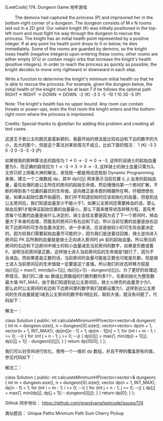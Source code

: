 [LeetCode] 174. Dungeon Game 地牢游戏 

　　
The demons had captured the princess (P) and imprisoned her in the bottom-right corner of a dungeon. The dungeon consists of M x N rooms laid out in a 2D grid. Our valiant knight (K) was initially positioned in the top-left room and must fight his way through the dungeon to rescue the princess.
The knight has an initial health point represented by a positive integer. If at any point his health point drops to 0 or below, he dies immediately.
Some of the rooms are guarded by demons, so the knight loses health (negative integers) upon entering these rooms; other rooms are either empty (0's) or contain magic orbs that increase the knight's health (positive integers).
In order to reach the princess as quickly as possible, the knight decides to move only rightward or downward in each step.
 
Write a function to determine the knight's minimum initial health so that he is able to rescue the princess.
For example, given the dungeon below, the initial health of the knight must be at least 7 if he follows the optimal path RIGHT-> RIGHT -> DOWN -> DOWN.
-2 (K)
-3
3
-5
-10
1
10
30
-5 (P)
 
Note:
The knight's health has no upper bound.
Any room can contain threats or power-ups, even the first room the knight enters and the bottom-right room where the princess is imprisoned.
 
Credits:
Special thanks to @stellari for adding this problem and creating all test cases.
 
这道王子救公主的题还是蛮新颖的，我最开始的想法是比较右边和下边的数字的大小，去大的那个，但是这个算法对某些情况不成立，比如下面的情况：
1 (K)
-3
3
0
-2
0
-3
-3
-3 (P)

如果按我的那种算法走的路径为 1 -> 0 -> -2 -> 0 -> -3, 这样的话骑士的起始血量要为5，而正确的路径应为 1 -> -3 -> 3 -> 0 -> -3, 这样骑士的骑士血量只需为3。无奈只好上网看大神的解法，发现统一都是用动态规划 Dynamic Programming 来做，建立一个二维数组 dp，其中 dp[i][j] 用来表示当前位置 (i, j) 出发的起始血量，最先处理的是公主所在的房间的起始生命值，然后慢慢向第一个房间扩散，不断的得到各个位置的最优的生命值。逆向推正是本题的精髓所在啊，仔细想想也是，如果从起始位置开始遍历，我们并不知道初始时应该初始化的血量，但是到达公主房间后，我们知道血量至少不能小于1，如果公主房间还需要掉血的话，那么掉血后剩1才能保证起始位置的血量最小。那么下面来推导状态转移方程，首先考虑每个位置的血量是由什么决定的，骑士会挂主要是因为去了下一个房间时，掉血量大于本身的血值，而能去的房间只有右边和下边，所以当前位置的血量是由右边和下边房间的可生存血量决定的，进一步来说，应该是由较小的可生存血量决定的，因为较我们需要起始血量尽可能的少，因为我们是逆着往回推，骑士逆向进入房间后 PK 后所剩的血量就是骑士正向进入房间时 pk 前的起始血量。所以用当前房间的右边和下边房间中骑士的较小血量减去当前房间的数字，如果是负数或着0，说明当前房间是正数，这样骑士进入当前房间后的生命值是1就行了，因为不会减血。而如果差是正数的话，当前房间的血量可能是正数也可能是负数，但是骑士进入当前房间后的生命值就一定要是这个差值。所以我们的状态转移方程是 dp[i][j] = max(1, min(dp[i+1][j], dp[i][j+1]) - dungeon[i][j])。为了更好的处理边界情况，我们的二维 dp 数组比原数组的行数列数均多1个，先都初始化为整型数最大值 INT_MAX，由于我们知道到达公主房间后，骑士火拼完的血量至少为1，那么此时公主房间的右边和下边房间里的数字我们就都设置为1，这样到达公主房间的生存血量就是1减去公主房间的数字和1相比较，取较大值，就没有问题了，代码如下：
 
解法一：

class Solution {
public:
    int calculateMinimumHP(vector<vector<int>>& dungeon) {
        int m = dungeon.size(), n = dungeon[0].size();
        vector<vector<int>> dp(m + 1, vector<int>(n + 1, INT_MAX));
        dp[m][n - 1] = 1; dp[m - 1][n] = 1;
        for (int i = m - 1; i >= 0; --i) {
            for (int j = n - 1; j >= 0; --j) {
                dp[i][j] = max(1, min(dp[i + 1][j], dp[i][j + 1]) - dungeon[i][j]);
            }
        }
        return dp[0][0];
    }
};

 
我们可以对空间进行优化，使用一个一维的 dp 数组，并且不停的覆盖原有的值，参见代码如下：
 
解法二：

class Solution {
public:
    int calculateMinimumHP(vector<vector<int>>& dungeon) {
        int m = dungeon.size(), n = dungeon[0].size();
        vector<int> dp(n + 1, INT_MAX);
        dp[n - 1] = 1;
        for (int i = m - 1; i >= 0; --i) {
            for (int j = n - 1; j >= 0; --j) {
                dp[j] = max(1, min(dp[j], dp[j + 1]) - dungeon[i][j]);
            }
        }
        return dp[0];
    }
};

 
Github 同步地址：
https://github.com/grandyang/leetcode/issues/174
 
类似题目：
Unique Paths
Minimum Path Sum
Cherry Pickup